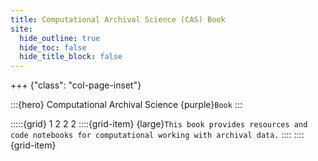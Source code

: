 ```yaml
---
title: Computational Archival Science (CAS) Book
site:
  hide_outline: true
  hide_toc: false
  hide_title_block: false
---
```


+++ {"class": "col-page-inset"}

:::{hero}
Computational Archival Science {purple}`Book`
:::

:::::{grid} 1 2 2 2
::::{grid-item}
{large}`This book provides resources and code notebooks for computational working with archival data.`
::::
::::{grid-item}

